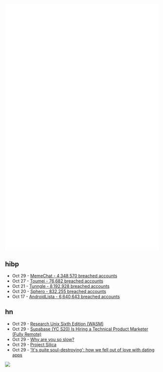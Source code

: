 ![Metrics](https://raw.githubusercontent.com/phixion/phixion/master/metrics.svg)

## hibp

<!--
for https://github.com/phixion/phixion/blob/main/.github/workflows/feeds.yml
-->
<!--START_SECTION:haveibeenpwnd-->
- Oct 29 - [MemeChat - 4,348,570 breached accounts](https://haveibeenpwned.com/PwnedWebsites#MemeChat)
- Oct 27 - [Toumei - 76,682 breached accounts](https://haveibeenpwned.com/PwnedWebsites#Toumei)
- Oct 21 - [Tunngle - 8,192,928 breached accounts](https://haveibeenpwned.com/PwnedWebsites#Tunngle)
- Oct 20 - [Sphero - 832,255 breached accounts](https://haveibeenpwned.com/PwnedWebsites#Sphero)
- Oct 17 - [AndroidLista - 6,640,643 breached accounts](https://haveibeenpwned.com/PwnedWebsites#AndroidLista)
<!--END_SECTION:haveibeenpwnd-->

## hn

<!--
for https://github.com/phixion/phixion/blob/main/.github/workflows/feeds.yml
-->
<!--START_SECTION:hn-->
- Oct 29 - [Research Unix Sixth Edition (WASM)](https://research.swtch.com/v6/)
- Oct 29 - [Supabase (YC S20) Is Hiring a Technical Product Marketer (Fully Remote)](https://boards.greenhouse.io/supabase/jobs/5005843004)
- Oct 29 - [Why are you so slow?](https://www.allendowney.com/blog/2023/10/28/why-are-you-so-slow/)
- Oct 29 - [Project Silica](https://www.microsoft.com/en-us/research/project/project-silica/)
- Oct 29 - ['It's quite soul-destroying': how we fell out of love with dating apps](https://www.theguardian.com/lifeandstyle/2023/oct/28/its-quite-soul-destroying-how-we-fell-out-of-love-with-dating-apps)
<!--END_SECTION:hn-->

<!--
for https://yhype.me
-->
![](https://hit.yhype.me/github/profile?user_id=13013670)
